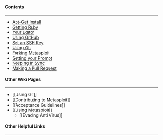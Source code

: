 #### Contents
***
* [Apt-Get Install](#apt)
* [Getting Ruby](#rvm)
* [Your Editor](#editor)
* [Using GitHub](#github)
* [Set an SSH Key](#ssh)
* [Using Git](#git)
* [Forking Metasploit](#fork)
* [Setting your Prompt](#prompt)
* [Keeping in Sync](#sync)
* [Making a Pull Request](#pull)

#### Other Wiki Pages
***
* [[Using Git]]
* [[Contributing to Metasploit]]
* [[Acceptance Guidelines]]
* [[Using Metasploit]]
  * [[Evading Anti Virus]]
#### Other Helpful Links
***

